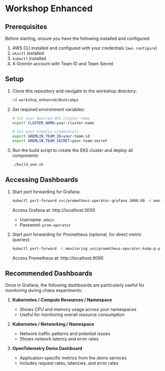 # Workshop Enhanced

## Prerequisites

Before starting, ensure you have the following installed and configured:

1. AWS CLI installed and configured with your credentials (`aws configure`)
2. `eksctl` installed
3. `kubectl` installed
4. A Gremlin account with Team ID and Team Secret

## Setup

1. Clone this repository and navigate to the workshop directory:
   ```bash
   cd workshop_enhanced/Bootcamps
   ```

2. Set required environment variables:
   ```bash
   # Set your desired EKS cluster name
   export CLUSTER_NAME=your-cluster-name
   
   # Set your Gremlin credentials
   export GREMLIN_TEAM_ID=your-team-id
   export GREMLIN_TEAM_SECRET=your-team-secret
   ```

3. Run the build script to create the EKS cluster and deploy all components:
   ```bash
   ./build_one.sh
   ```

## Accessing Dashboards

1. Start port forwarding for Grafana:
   ```bash
   kubectl port-forward svc/prometheus-operator-grafana 3000:80 -n monitoring &
   ```
   Access Grafana at: http://localhost:3000
   - Username: `admin`
   - Password: `prom-operator`

2. Start port forwarding for Prometheus (optional, for direct metric queries):
   ```bash
   kubectl port-forward -n monitoring svc/prometheus-operator-kube-p-prometheus 9090:9090 &
   ```
   Access Prometheus at: http://localhost:9090

## Recommended Dashboards

Once in Grafana, the following dashboards are particularly useful for monitoring during chaos experiments:

1. **Kubernetes / Compute Resources / Namespace**
   - Shows CPU and memory usage across your namespaces
   - Useful for monitoring overall resource consumption

2. **Kubernetes / Networking / Namespace**
   - Network traffic patterns and potential issues
   - Shows network latency and error rates

3. **OpenTelemetry Demo Dashboard**
   - Application-specific metrics from the demo services
   - Includes request rates, latencies, and error rates
